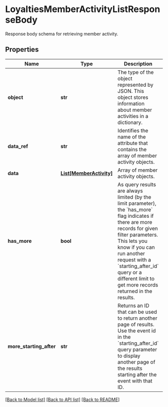 # LoyaltiesMemberActivityListResponseBody

Response body schema for retrieving member activity.

## Properties
Name | Type | Description | Notes
------------ | ------------- | ------------- | -------------
**object** | **str** | The type of the object represented by JSON. This object stores information about member activities in a dictionary. | [optional] [default to 'list']
**data_ref** | **str** | Identifies the name of the attribute that contains the array of member activity objects. | [optional] [default to 'data']
**data** | [**List[MemberActivity]**](MemberActivity.md) | Array of member activity objects. | [optional] 
**has_more** | **bool** | As query results are always limited (by the limit parameter), the &#x60;has_more&#x60; flag indicates if there are more records for given filter parameters. This lets you know if you can run another request with a &#x60;starting_after_id&#x60; query or a different limit to get more records returned in the results. | [optional] 
**more_starting_after** | **str** | Returns an ID that can be used to return another page of results. Use the event id in the &#x60;starting_after_id&#x60; query parameter to display another page of the results starting after the event with that ID. | [optional] 

[[Back to Model list]](../README.md#documentation-for-models) [[Back to API list]](../README.md#documentation-for-api-endpoints) [[Back to README]](../README.md)


